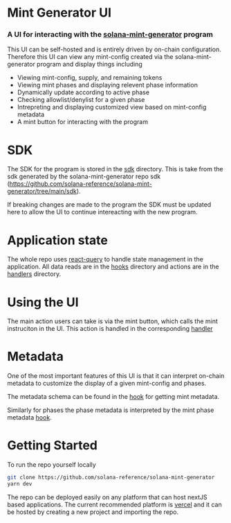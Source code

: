 # Mint Generator UI

### A UI for interacting with the [solana-mint-generator](https://github.com/solana-reference/solana-mint-generator) program

This UI can be self-hosted and is entirely driven by on-chain configuration. Therefore this UI can view any mint-config created via the solana-mint-generator program and display things including

- Viewing mint-config, supply, and remaining tokens
- Viewing mint phases and displaying relevent phase information
- Dynamically update according to active phase
- Checking allowlist/denylist for a given phase
- Intrepreting and displaying customized view based on mint-config metadata
- A mint button for interacting with the program

# SDK

The SDK for the program is stored in the [sdk](src/sdk) directory. This is take from the sdk generated by the solana-mint-generator repo sdk (https://github.com/solana-reference/solana-mint-generator/tree/main/sdk).

If breaking changes are made to the program the SDK must be updated here to allow the UI to continue intereacting with the new program.

# Application state

The whole repo uses [react-query](https://tanstack.com/query/latest) to handle state management in the application. All data reads are in the [hooks](src/hooks) directory and actions are in the [handlers](src/handlers) directory.

# Using the UI

The main action users can take is via the mint button, which calls the mint instruciton in the UI. This action is handled in the corresponding [handler](src/handlers/useHandleMint.ts)

# Metadata

One of the most important features of this UI is that it can interpret on-chain metadata to customize the display of a given mint-config and phases.

The metadata schema can be found in the [hook](src/hooks/useMintConfigMetadata.ts) for getting mint metadata.

Similarly for phases the phase metadata is interpreted by the mint phase metadata [hook](src/hooks/useMintPhaseMetadata.ts).

# Getting Started

To run the repo yourself locally

```bash
git clone https://github.com/solana-reference/solana-mint-generator
yarn dev
```

The repo can be deployed easily on any platform that can host nextJS based applications. The current recommended platform is [vercel](https://vercel.com/home) and it can be hosted by creating a new project and importing the repo.

